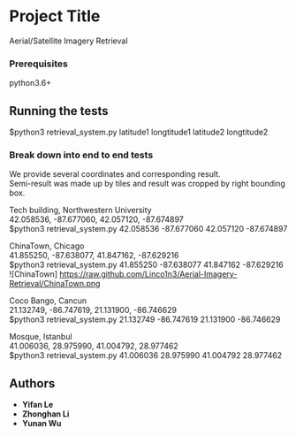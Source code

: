 # Project Title

Aerial/Satellite Imagery Retrieval

### Prerequisites

python3.6+

## Running the tests

$python3 retrieval_system.py latitude1 longtitude1 latitude2 longtitude2

### Break down into end to end tests
We provide several coordinates and corresponding result.  
Semi-result was made up by tiles and result was cropped by right bounding box.

Tech building, Northwestern University  
42.058536, -87.677060, 42.057120, -87.674897  
$python3 retrieval_system.py 42.058536 -87.677060 42.057120 -87.674897

ChinaTown, Chicago   
41.855250, -87.638077, 41.847162, -87.629216  
$python3 retrieval_system.py 41.855250 -87.638077 41.847162 -87.629216  
![ChinaTown]
https://raw.github.com/Linco1n3/Aerial-Imagery-Retrieval/ChinaTown.png

Coco Bango, Cancun   
21.132749, -86.747619, 21.131900, -86.746629   
$python3 retrieval_system.py 21.132749 -86.747619 21.131900 -86.746629   

Mosque, Istanbul    
41.006036, 28.975990, 41.004792, 28.977462    
$python3 retrieval_system.py 41.006036 28.975990 41.004792 28.977462  


## Authors

* **Yifan Le** 
* **Zhonghan Li**
* **Yunan Wu**

